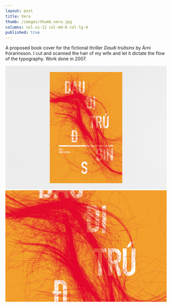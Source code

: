 ```yaml
---
layout: post
title: Vera
thumb: /images/thumb_vera.jpg
columns: col-xs-12 col-md-6 col-lg-4
published: true
---
```


A proposed book cover for the fictional thriller _Dauði trúðsins_ by Árni Þórarinsson. I cut and scanned the hair of my wife and let it dictate the flow of the typography. Work done in 2007.

<!--more-->

<div><img src="/images/dauditrudsins1.jpg" alt="Dauði trúðsins"></div>

<div><img src="/images/dauditrudsins2.jpg" class="m" alt="Dauði trúðsins"></div>

